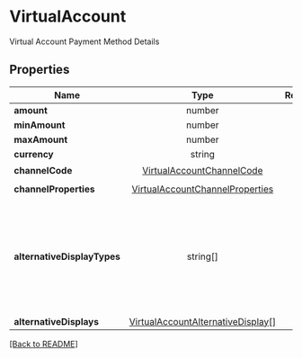 # VirtualAccount

Virtual Account Payment Method Details

## Properties

| Name | Type | Required | Description | Examples |
|------------|:-------------:|:-------------:|-------------|:-------------:|
| **amount** |number |  |  | | |
| **minAmount** |number |  |  | | |
| **maxAmount** |number |  |  | | |
| **currency** |string |  |  | | |
| **channelCode** |[VirtualAccountChannelCode](VirtualAccountChannelCode.md) | ☑️ |  | | |
| **channelProperties** |[VirtualAccountChannelProperties](VirtualAccountChannelProperties.md) | ☑️ |  | | |
| **alternativeDisplayTypes** |string[] |  | For payments in Vietnam only, alternative display requested for the virtual account | | |
| **alternativeDisplays** |[VirtualAccountAlternativeDisplay[]](VirtualAccountAlternativeDisplay.md) |  |  | | |



[[Back to README]](../../README.md)